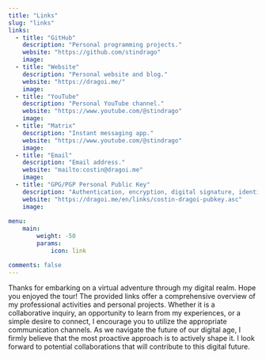 ```yaml
---
title: "Links"
slug: "links"
links:
  - title: "GitHub"
    description: "Personal programming projects."
    website: "https://github.com/stindrago"
    image:
  - title: "Website"
    description: "Personal website and blog."
    website: "https://dragoi.me/"
    image:
  - title: "YouTube"
    description: "Personal YouTube channel."
    website: "https://www.youtube.com/@stindrago"
    image:
  - title: "Matrix"
    description: "Instant messaging app."
    website: "https://www.youtube.com/@stindrago"
    image:
  - title: "Email"
    description: "Email address."
    website: "mailto:costin@dragoi.me"
    image:
  - title: "GPG/PGP Personal Public Key"
    description: "Authentication, encryption, digital signature, identity verification, data integrity."
    website: "https://dragoi.me/en/links/costin-dragoi-pubkey.asc"
    image:
    
menu:
    main:
        weight: -50
        params:
            icon: link

comments: false
---
```


Thanks for embarking on a virtual adventure through my digital realm. Hope you enjoyed the tour! The provided links offer a comprehensive overview of my professional activities and personal projects. Whether it is a collaborative inquiry, an opportunity to learn from my experiences, or a simple desire to connect, I encourage you to utilize the appropriate communication channels. As we navigate the future of our digital age, I firmly believe that the most proactive approach is to actively shape it. I look forward to potential collaborations that will contribute to this digital future.
